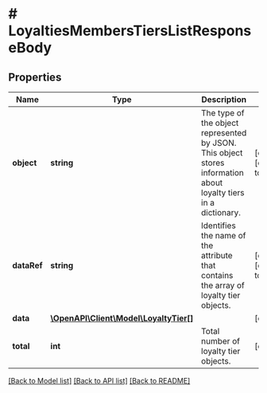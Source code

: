 # # LoyaltiesMembersTiersListResponseBody

## Properties

Name | Type | Description | Notes
------------ | ------------- | ------------- | -------------
**object** | **string** | The type of the object represented by JSON. This object stores information about loyalty tiers in a dictionary. | [optional] [default to 'list']
**dataRef** | **string** | Identifies the name of the attribute that contains the array of loyalty tier objects. | [optional] [default to 'data']
**data** | [**\OpenAPI\Client\Model\LoyaltyTier[]**](LoyaltyTier.md) |  | [optional]
**total** | **int** | Total number of loyalty tier objects. | [optional]

[[Back to Model list]](../../README.md#models) [[Back to API list]](../../README.md#endpoints) [[Back to README]](../../README.md)
